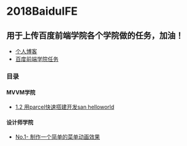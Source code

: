 # 2018BaiduIFE


## 用于上传百度前端学院各个学院做的任务，加油！

- [个人博客](http://www.chinti.xyz)
- [百度前端学院任务](http://www.chinti.xyz/2018BaiduIFE/)

### 目录

#### MVVM学院
- [1.2 用parcel快速搭建开发san helloworld](./MVVM/1.2/dist/index.html)


#### 设计师学院
- [No.1- 制作一个简单的菜单动画效果](./Design/No.1/index.html)
